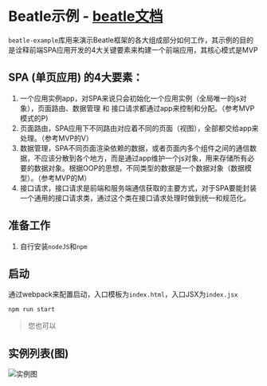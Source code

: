 # Beatle示例 - [beatle文档](https://www.npmjs.com/package/beatle-pro)
`beatle-example`库用来演示Beatle框架的各大组成部分如何工作，其示例的目的是诠释前端SPA应用开发的4大关键要素来构建一个前端应用，其核心模式是MVP

## SPA (单页应用) 的4大要素：

1. 一个应用实例app，对SPA来说只会初始化一个应用实例（全局唯一的js对象），页面路由、数据管理 和 接口请求都通过app来控制和分配。（参考MVP模式的P)
2. 页面路由，SPA应用下不同路由对应着不同的页面（视图），全部都交给app来处理。（参考MVP的V）
3. 数据管理，SPA不同页面渲染依赖的数据，或者页面内多个组件之间的通信数据，不应该分散到各个地方，而是通过app维护一个js对象，用来存储所有必要的数据对象。根据OOP的思想，不同类型的数据是一个数据对象（数据模型）。（参考MVP的M）
4. 接口请求，接口请求是前端和服务端通信获取的主要方式，对于SPA要能封装一个通用的接口请求类，通过这个类在接口请求处理时做到统一和规范化。


## 准备工作
1. 自行安装`nodeJS`和`npm`

## 启动

通过webpack来配置启动，入口模板为`index.html`，入口JSX为`index.jsx`

```javascript
npm run start
```

> 您也可以

## 实例列表(图)
![实例图](https://img.alicdn.com/tfs/TB1sa5Xlf9TBuNjy1zbXXXpepXa-355-894.png)
